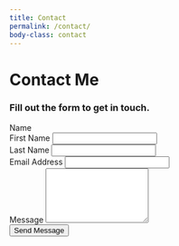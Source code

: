 ```yaml
---
title: Contact
permalink: /contact/
body-class: contact
---
```


<div class="container contact-wrapper">
  <div class="row">
    <h1>Contact Me</h1>
    <h3>Fill out the form to get in touch.</h3>
    <form action="https://formspree.io/billytamplin@gmail.com"
          method="POST">
      <div class="name-title">Name</div>
      <div class="form-group form-group-lg">
        <div class="row names">
          <div class="col-md-6 first-name">
            <label for="senderFirst" class="sender-first-name">First Name</label>
            <input type="text" class="form-control" name="first-name" id="senderFirst">
          </div>
          <div class="col-md-6 last-name">
            <label for="senderLast" class="sender-last-name">Last Name</label>
            <input type="text" class="form-control" name="last-name" id="senderLast">
          </div>
        </div>
      </div>
      <div class="form-group form-group-lg">
        <label for="exampleInputEmail1">Email Address</label>
        <input type="email" class="form-control" name="_replyto" id="exampleInputEmail1">
      </div>
      <div class="form-group form-group-lg">
        <label for="emailMessage">Message</label>
        <textarea class="form-control" rows="6" id="emailMessage" name="message"></textarea>
      </div>
      <button type="submit" class="btn btn-default">Send Message</button>
    </form>
  </div>
</div>
